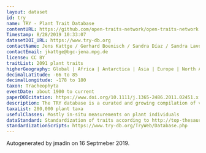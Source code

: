```yaml
---
layout: dataset
id: try
name: TRY - Plant Trait Database
contentURL: https://github.com/open-traits-network/open-traits-network.github.io/blob/9d2abc8b02bda357708f6b5458013f56446fe539/_data/R/manual_downloads/SpeciesTraitsCombinations4OTN_Family.zip
Timestamp: 8/28/2019 10:33:07
datasetDOI_URL: https://www.try-db.org
contactName: Jens Kattge / Gerhard Boenisch / Sandra Díaz / Sandra Lavorel / Colin Prentice / Paul Leadley / Christian Wirth / the TRY Network
contactEmail: jkattge@bgc-jena.mpg.de
license: CC BY 
traitList: 2091 plant traits
higherGeography: Global | Africa | Antarctica | Asia | Europe | North America | Oceania | South America
decimalLatitude: -66 to 85
decimalLongitude: -178 to 180
taxon: Tracheophyta
eventDate: about 1900 to current
paperDOIcitation: https://www.doi.org/10.1111/j.1365-2486.2011.02451.x
description: The TRY database is a curated and growing compilation of vascular plant traits (also mosses, lichens and fungi) including published and unpublished data. TRY started in 2007. As of today, there are about 12 mio trait records.  
taxaList: 280,000 plant taxa
usefulClasses: Mostly in-situ measurements on plant individuals
dataStandard: Standardization of traits according to http://top-thesaurus.org/; standardization of taxonomy based on http://www.theplantlist.org/
standardizationScripts: https://www.try-db.org/TryWeb/Database.php
---
```


Autogenerated by jmadin on 16 Septmeber 2019.
